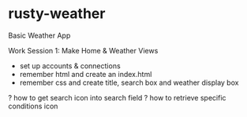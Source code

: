 # rusty-weather
Basic Weather App

Work Session 1: Make Home & Weather Views

- set up accounts & connections
- remember html and create an index.html
- remember css and create title, search box and weather display box


? how to get search icon into search field
? how to retrieve specific conditions icon
